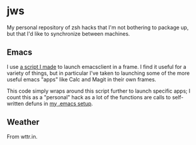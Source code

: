 jws
===

My personal repository of zsh hacks that I'm not bothering to package
up, but that I'd like to synchronize between machines.

Emacs
-----

I use [a script I made][1] to launch emacsclient in a frame.  I find
it useful for a variety of things, but in particular I've taken to
launching some of the more useful emacs "apps" like Calc and Magit in
their own frames.

This code simply wraps around this script further to launch specific
apps; I count this as a "personal" hack as a lot of the functions are
calls to self-written defuns in [my .emacs setup][2].

Weather
-------

From wttr.in.

[1]: https://github.com/jws85/em
[2]: https://github.com/jws85/.emacs.d
